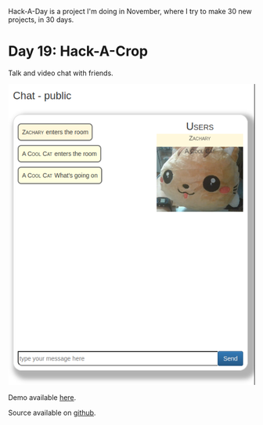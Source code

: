 Hack-A-Day is a project I'm doing in November, where I try to make 30 new projects, in 30 days.

# Day 19: Hack-A-Crop

Talk and video chat with friends.

[![Screenshot](screenshot.png)](https://tilde.za3k.com/hackaday/hang)

Demo available [here](https://tilde.za3k.com/hackaday/hang).

Source available on [github](https://github.com/za3k/day19_hang).
